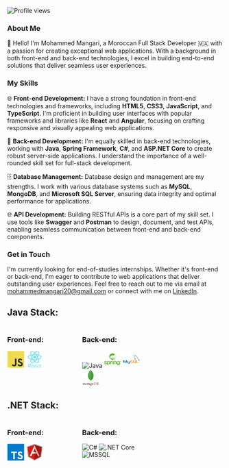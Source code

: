 <p align="left">
  <img src="https://komarev.com/ghpvc/?username=mohammedmangari&label=Profile%20views&color=0e75b6&style=flat" alt="Profile views" />
</p>

### About Me

👋 Hello! I'm Mohammed Mangari, a Moroccan Full Stack Developer 🇲🇦 with a passion for creating exceptional web applications. With a background in both front-end and back-end technologies, I excel in building end-to-end solutions that deliver seamless user experiences.

### My Skills

🌐 **Front-end Development:** I have a strong foundation in front-end technologies and frameworks, including **HTML5**, **CSS3**, **JavaScript**, and **TypeScript**. I'm proficient in building user interfaces with popular frameworks and libraries like **React** and **Angular**, focusing on crafting responsive and visually appealing web applications.

🚀 **Back-end Development:** I'm equally skilled in back-end technologies, working with **Java**, **Spring Framework**, **C#**, and **ASP.NET Core** to create robust server-side applications. I understand the importance of a well-rounded skill set for full-stack development.

🗄️ **Database Management:** Database design and management are my strengths. I work with various database systems such as **MySQL**, **MongoDB**, and **Microsoft SQL Server**, ensuring data integrity and optimal performance for applications.

🌐 **API Development:** Building RESTful APIs is a core part of my skill set. I use tools like **Swagger** and **Postman** to design, document, and test APIs, enabling seamless communication between front-end and back-end components.

### Get in Touch

I'm currently looking for end-of-studies internships. Whether it's front-end or back-end, I'm eager to contribute to web applications that deliver outstanding user experiences. Feel free to reach out to me via email at mohammedmangari20@gmail.com or connect with me on [LinkedIn](https://www.linkedin.com/in/mohammed-mangari-47b67b237/).



## Java Stack:

<div style="display: grid; grid-template-columns: repeat(auto-fill, minmax(150px, 1fr)); gap: 20px;">
  <div>
    <h3>Front-end:</h3>
    <img src="https://raw.githubusercontent.com/devicons/devicon/master/icons/javascript/javascript-original.svg" alt="JavaScript" width="40" height="40" />
    <img src="https://raw.githubusercontent.com/devicons/devicon/master/icons/react/react-original-wordmark.svg" alt="React" width="40" height="40" />
  </div>
  <div>
    <h3>Back-end:</h3>
    <img src="https://cdn.jsdelivr.net/gh/devicons/devicon/icons/java/java-original.svg" alt="Java" width="40" height="40" />
    <img src="https://raw.githubusercontent.com/devicons/devicon/master/icons/spring/spring-original-wordmark.svg" alt="Spring" width="40" height="40" />
    <img src="https://raw.githubusercontent.com/devicons/devicon/master/icons/mysql/mysql-original-wordmark.svg" alt="MySQL" width="40" height="40"/>
    <img src="https://raw.githubusercontent.com/devicons/devicon/master/icons/mongodb/mongodb-original-wordmark.svg" alt="MongoDB" width="40" height="40"/>
  </div>
</div>

## .NET Stack:

<div style="display: grid; grid-template-columns: repeat(auto-fill, minmax(150px, 1fr)); gap: 20px;">
  <div>
    <h3>Front-end:</h3>
    <img src="https://raw.githubusercontent.com/devicons/devicon/master/icons/typescript/typescript-original.svg" alt="TypeScript" width="40" height="40" />
    <img src="https://raw.githubusercontent.com/devicons/devicon/master/icons/angularjs/angularjs-original.svg" alt="Angular" width="40" height="40" />
  </div>
  <div>
    <h3>Back-end:</h3>
    <img src="https://cdn.jsdelivr.net/gh/devicons/devicon/icons/csharp/csharp-original.svg" alt="C#" width="40" height="40" />
    <img src="https://cdn.jsdelivr.net/gh/devicons/devicon/icons/dotnetcore/dotnetcore-original.svg" alt=".NET Core" width="40" height="40" />
    <img src="https://cdn.jsdelivr.net/gh/devicons/devicon/icons/microsoftsqlserver/microsoftsqlserver-plain-wordmark.svg" alt="MSSQL" width="40" height="40" />
  </div>
</div>

<!--<p align="center">
  <img src="https://github-readme-streak-stats.herokuapp.com/?user=mohammedmangari" alt="Streak" />
</p>-->
